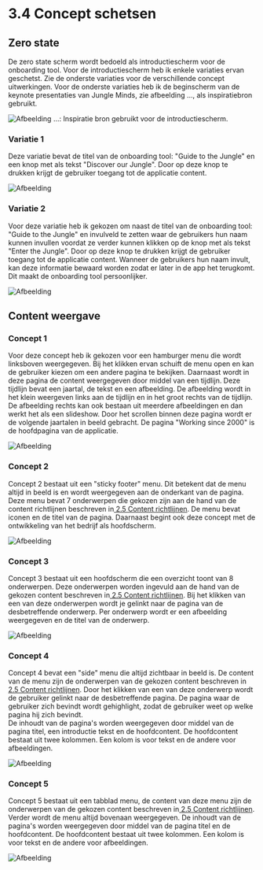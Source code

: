 # 3.4 Concept schetsen

## Zero state

De zero state scherm wordt bedoeld als introductiescherm voor de onboarding tool. Voor de introductiescherm heb ik enkele variaties ervan geschetst. Zie de onderste variaties voor de verschillende concept uitwerkingen. Voor de onderste variaties heb ik de beginscherm van de keynote presentaties van Jungle Minds, zie afbeelding ..., als inspiratiebron gebruikt.

![Afbeelding ...: Inspiratie bron gebruikt voor de introductiescherm. ](../.gitbook/assets/keynote-voorbeeld-beginscherm.png)

### Variatie 1

 Deze variatie bevat de titel van de onboarding tool: "Guide to the Jungle" en een knop met als tekst "Discover our Jungle". Door op deze knop te drukken krijgt de gebruiker toegang tot de applicatie content. 

![Afbeelding ](../.gitbook/assets/img24.jpg)

### Variatie 2

 Voor deze variatie heb ik gekozen om naast de titel van de onboarding tool: "Guide to the Jungle" en invulveld te zetten waar de gebruikers hun naam kunnen invullen voordat ze verder kunnen klikken op de knop met als tekst "Enter the Jungle". Door op deze knop te drukken krijgt de gebruiker toegang tot de applicatie content. Wanneer de gebruikers hun naam invult, kan deze informatie bewaard worden zodat er later in de app het terugkomt. Dit maakt de onboarding tool persoonlijker.

![Afbeelding](../.gitbook/assets/img30.jpg)

## Content weergave

### Concept 1

Voor deze concept heb ik gekozen voor een hamburger menu die wordt linksboven weergegeven. Bij het klikken ervan schuift de menu open en kan de gebruiker kiezen om een andere pagina te bekijken. Daarnaast wordt in deze pagina de content weergegeven door middel van een tijdlijn. Deze tijdlijn bevat een jaartal, de tekst en een afbeelding. De afbeelding wordt in het klein weergeven links aan de tijdlijn en in het groot rechts van de tijdlijn. De afbeelding rechts kan ook bestaan uit meerdere afbeeldingen en dan werkt het als een slideshow. Door het scrollen binnen deze pagina wordt er de volgende jaartalen in beeld gebracht. De pagina "Working since 2000" is de hoofdpagina van de applicatie. 

![Afbeelding](../.gitbook/assets/img32.jpg)

### Concept 2

Concept 2 bestaat uit een "sticky footer" menu. Dit betekent dat de menu altijd in beeld is en wordt weergegeven aan de onderkant van de pagina. Deze menu bevat 7 onderwerpen die gekozen zijn aan de hand van de content richtlijnen beschreven in[ 2.5 Content richtlijnen](../2.-verkenningsfase/2.5-content-richtlijnen.md). De menu bevat iconen en de titel van de pagina. Daarnaast begint ook deze concept met de ontwikkeling van het bedrijf als hoofdscherm. 

![Afbeelding](../.gitbook/assets/img34.jpg)

### Concept 3

Concept 3 bestaat uit een hoofdscherm die een overzicht toont van 8 onderwerpen. Deze onderwerpen worden ingevuld aan de hand van de gekozen content beschreven in[ 2.5 Content richtlijnen](../2.-verkenningsfase/2.5-content-richtlijnen.md). Bij het klikken van een van deze onderwerpen wordt je gelinkt naar de pagina van de desbetreffende onderwerp. Per onderwerp wordt er een afbeelding weergegeven en de titel van de onderwerp.

![Afbeelding](../.gitbook/assets/0004.jpg)

### Concept 4

Concept 4 bevat een "side" menu die altijd zichtbaar in beeld is. De content van de menu zijn de onderwerpen van de gekozen content beschreven in[ 2.5 Content richtlijnen](../2.-verkenningsfase/2.5-content-richtlijnen.md). Door het klikken van een van deze onderwerp wordt de gebruiker gelinkt naar de desbetreffende pagina. De pagina waar de gebruiker zich bevindt wordt gehighlight, zodat de gebruiker weet op welke pagina hij zich bevindt.  
De inhoudt van de pagina's worden weergegeven door middel van de pagina titel, een introductie tekst en de hoofdcontent. De hoofdcontent bestaat uit twee kolommen. Een kolom is voor tekst en de andere voor afbeeldingen. 

![Afbeelding](../.gitbook/assets/img38.jpg)

### Concept 5

Concept 5 bestaat uit een tabblad menu, de content van deze menu zijn de onderwerpen van de gekozen content beschreven in[ 2.5 Content richtlijnen](../2.-verkenningsfase/2.5-content-richtlijnen.md). Verder wordt de menu altijd bovenaan weergegeven. De inhoudt van de pagina's worden weergegeven door middel van de pagina titel en de hoofdcontent. De hoofdcontent bestaat uit twee kolommen. Een kolom is voor tekst en de andere voor afbeeldingen. 

![Afbeelding](../.gitbook/assets/0006.jpg)

### 





